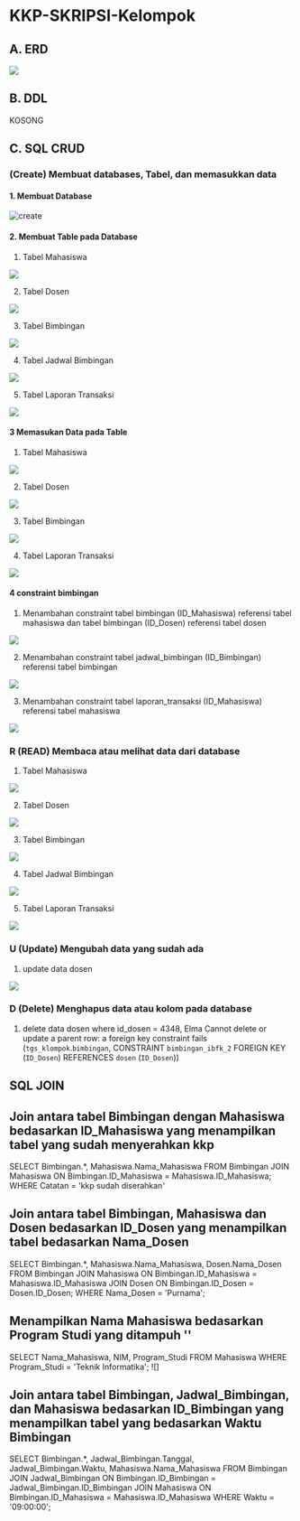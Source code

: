 # KKP-SKRIPSI-Kelompok

## A. ERD

![](foto_tk/gambar%20erd%20new.png)

## B. DDL

KOSONG

## C. SQL CRUD
### (Create) Membuat databases, Tabel, dan memasukkan data
#### 1. Membuat Database

![create](foto_tk/create%20%26%20use%20databs.png)

#### 2. Membuat Table pada Database
1. Tabel Mahasiswa

![](foto_tk/tabel/tabel%20mahasiswa.png)

2. Tabel Dosen

![](foto_tk/tabel/tabel%20dosen.png)

3. Tabel Bimbingan

![](foto_tk/tabel/tabel%20bimbingan.png)

4. Tabel Jadwal Bimbingan

![](foto_tk/tabel/tabel%20jadwal%20bimbingan.png)

5. Tabel Laporan Transaksi

![](foto_tk/tabel/tabel%20laporan_transaksi.png)

#### 3 Memasukan Data pada Table
1. Tabel Mahasiswa

![](foto_tk/insert/insert%20mahasiswa.png)

2. Tabel Dosen

![](foto_tk/insert/insert%20dosen.png)

3. Tabel Bimbingan

![](foto_tk/insert/insert%20bimbingan.png)

4. Tabel Laporan Transaksi

![](foto_tk/insert/insert%20laporan%20transaksi.png)

#### 4 constraint bimbingan

1. Menambahan constraint tabel bimbingan (ID_Mahasiswa) referensi tabel mahasiswa dan tabel bimbingan (ID_Dosen) referensi tabel dosen

![](foto_tk/constraint/constraint%20bimbingan.png)

2. Menambahan constraint tabel jadwal_bimbingan (ID_Bimbingan) referensi tabel bimbingan

![](foto_tk/constraint/constraint%20jadwal%20bimbingan.png)

3. Menambahan constraint tabel laporan_transaksi (ID_Mahasiswa) referensi tabel mahasiswa 

![](foto_tk/constraint/constraint%20laporan%20transaksi.png)

### R (READ) Membaca atau melihat data dari database
1. Tabel Mahasiswa

![](foto_tk/desc/mahasiswa.png)

2. Tabel Dosen

![](foto_tk/desc/dosen.png)

3. Tabel Bimbingan

![](foto_tk/desc/bimbingan.png)

4. Tabel Jadwal Bimbingan

![](foto_tk/desc/jadwal%20bimbingan.png)

5. Tabel Laporan Transaksi

![](foto_tk/desc/laporan%20transaksi.png)

### U (Update) Mengubah data yang sudah ada
1. update data dosen

![](foto_tk/update/update%20dosen.png)

### D (Delete) Menghapus data atau kolom pada database
1. delete data dosen where id_dosen = 4348, Elma
Cannot delete or update a parent row: a foreign key constraint fails (`tgs_klompok`.`bimbingan`, CONSTRAINT `bimbingan_ibfk_2` FOREIGN KEY (`ID_Dosen`) REFERENCES `dosen` (`ID_Dosen`))


## SQL JOIN

## Join antara tabel Bimbingan dengan Mahasiswa bedasarkan ID_Mahasiswa yang menampilkan tabel yang sudah menyerahkan kkp 
SELECT Bimbingan.*, Mahasiswa.Nama_Mahasiswa
FROM Bimbingan
JOIN Mahasiswa ON Bimbingan.ID_Mahasiswa = Mahasiswa.ID_Mahasiswa;
WHERE Catatan = 'kkp sudah diserahkan'
![]()

## Join antara tabel Bimbingan, Mahasiswa dan Dosen bedasarkan ID_Dosen yang menampilkan tabel bedasarkan Nama_Dosen
SELECT Bimbingan.*, Mahasiswa.Nama_Mahasiswa, Dosen.Nama_Dosen
FROM Bimbingan
JOIN Mahasiswa ON Bimbingan.ID_Mahasiswa = Mahasiswa.ID_Mahasiswa
JOIN Dosen ON Bimbingan.ID_Dosen = Dosen.ID_Dosen;
WHERE Nama_Dosen = 'Purnama';

## Menampilkan Nama Mahasiswa bedasarkan Program Studi yang ditampuh ''
SELECT Nama_Mahasiswa, NIM, Program_Studi
FROM Mahasiswa 
WHERE Program_Studi = 'Teknik Informatika';
![]

## Join antara tabel Bimbingan, Jadwal_Bimbingan, dan Mahasiswa bedasarkan ID_Bimbingan yang menampilkan tabel yang bedasarkan Waktu Bimbingan
SELECT Bimbingan.*, Jadwal_Bimbingan.Tanggal, Jadwal_Bimbingan.Waktu, Mahasiswa.Nama_Mahasiswa
FROM Bimbingan
JOIN Jadwal_Bimbingan ON Bimbingan.ID_Bimbingan = Jadwal_Bimbingan.ID_Bimbingan
JOIN Mahasiswa ON Bimbingan.ID_Mahasiswa = Mahasiswa.ID_Mahasiswa
WHERE Waktu = '09:00:00';
